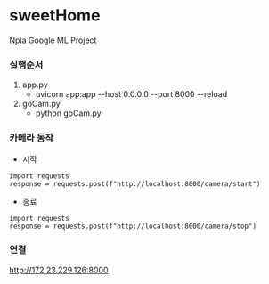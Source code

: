 # sweetHome
Npia Google ML Project


### 실행순서
1. app.py 
    - uvicorn app:app --host 0.0.0.0 --port 8000 --reload
2. goCam.py
    - python goCam.py


### 카메라 동작
- 시작
```
import requests
response = requests.post(f"http://localhost:8000/camera/start")
```
- 종료
```
import requests
response = requests.post(f"http://localhost:8000/camera/stop")
```
### 연결 
http://172.23.229.126:8000